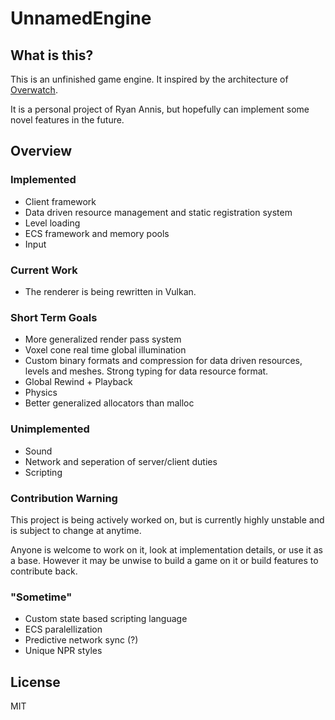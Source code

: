 # UnnamedEngine

## What is this?

This is an unfinished game engine.  It inspired by the architecture of [Overwatch](https://www.gdcvault.com/play/1024653/Networking-Scripted-Weapons-and-Abilities).

It is a personal project of Ryan Annis, but hopefully can implement some novel features in the future.

## Overview

### Implemented

- Client framework
- Data driven resource management and static registration system
- Level loading
- ECS framework and memory pools
- Input

### Current Work

- The renderer is being rewritten in Vulkan.  

### Short Term Goals

-  More generalized render pass system
-  Voxel cone real time global illumination
-  Custom binary formats and compression for data driven resources, levels and meshes.  Strong typing for data resource format. 
-  Global Rewind + Playback
-  Physics
-  Better generalized allocators than malloc

### Unimplemented

- Sound
- Network and seperation of server/client duties
- Scripting

### Contribution Warning

This project is being actively worked on, but is currently highly unstable and is subject to change at anytime.

Anyone is welcome to work on it, look at implementation details, or use it as a base.  However it may be unwise to build a game on it or build features to contribute back.

### "Sometime"

- Custom state based scripting language
- ECS paralellization
- Predictive network sync (?)
- Unique NPR styles

## License

MIT
